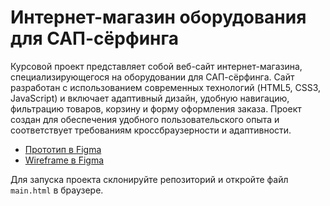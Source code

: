 # Интернет-магазин оборудования для САП-сёрфинга

Курсовой проект представляет собой веб-сайт интернет-магазина, специализирующегося на оборудовании для САП-сёрфинга. Сайт разработан с использованием современных технологий (HTML5, CSS3, JavaScript) и включает адаптивный дизайн, удобную навигацию, фильтрацию товаров, корзину и форму оформления заказа. Проект создан для обеспечения удобного пользовательского опыта и соответствует требованиям кроссбраузерности и адаптивности.  

- [Прототип в Figma](https://www.figma.com/design/iOJD38Pe899wd1Bu5lGjGS/Prototype-Wave?node-id=0-1&t=BoeIDT6cvff1XTfR-1)  
- [Wireframe в Figma](https://www.figma.com/design/WHePOtpKuddexp3XjwC4Es/Wave?node-id=10-3&t=LTgxiuRConWZt2m1-1)  

Для запуска проекта склонируйте репозиторий и откройте файл `main.html` в браузере.
